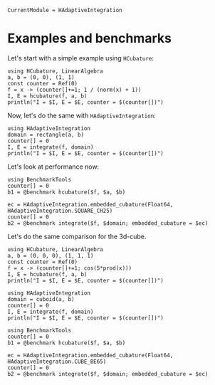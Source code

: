 ```@meta
CurrentModule = HAdaptiveIntegration
```

# Examples and benchmarks

Let's start with a simple example using `HCubature`:

```@example hcubature-square
using HCubature, LinearAlgebra
a, b = (0, 0), (1, 1)
const counter = Ref(0)
f = x -> (counter[]+=1; 1 / (norm(x) + 1))
I, E = hcubature(f, a, b)
println("I = $I, E = $E, counter = $(counter[])")
```

Now, let's do the same with `HAdaptiveIntegration`:

```@example hcubature-square
using HAdaptiveIntegration
domain = rectangle(a, b)
counter[] = 0
I, E = integrate(f, domain)
println("I = $I, E = $E, counter = $(counter[])")
```

Let's look at performance now:

```@example hcubature-square
using BenchmarkTools
counter[] = 0
b1 = @benchmark hcubature($f, $a, $b)
```

```@example hcubature-square
ec = HAdaptiveIntegration.embedded_cubature(Float64, HAdaptiveIntegration.SQUARE_CH25)
counter[] = 0
b2 = @benchmark integrate($f, $domain; embedded_cubature = $ec)
```

Let's do the same comparison for the 3d-cube.

```@example hcubature-cube
using HCubature, LinearAlgebra
a, b = (0, 0, 0), (1, 1, 1)
const counter = Ref(0)
f = x -> (counter[]+=1; cos(5*prod(x)))
I, E = hcubature(f, a, b)
println("I = $I, E = $E, counter = $(counter[])")
```

```@example hcubature-cube
using HAdaptiveIntegration
domain = cuboid(a, b)
counter[] = 0
I, E = integrate(f, domain)
println("I = $I, E = $E, counter = $(counter[])")
```

```@example hcubature-cube
using BenchmarkTools
counter[] = 0
b1 = @benchmark hcubature($f, $a, $b)
```

```@example hcubature-cube
ec = HAdaptiveIntegration.embedded_cubature(Float64, HAdaptiveIntegration.CUBE_BE65)
counter[] = 0
b2 = @benchmark integrate($f, $domain; embedded_cubature = $ec)
```
